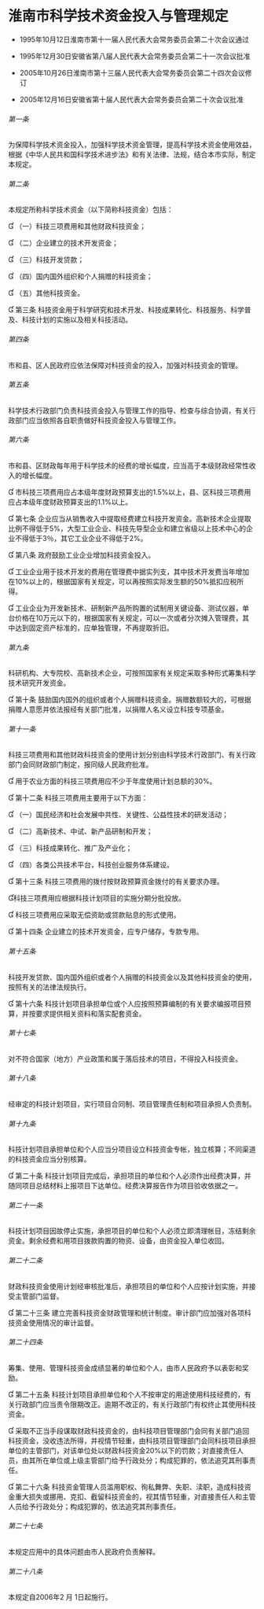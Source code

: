 # 淮南市科学技术资金投入与管理规定

- 1995年10月12日淮南市第十一届人民代表大会常务委员会第二十次会议通过

- 1995年12月30日安徽省第八届人民代表大会常务委员会第二十一次会议批准

- 2005年10月26日淮南市第十三届人民代表大会常务委员会第二十四次会议修订

- 2005年12月16日安徽省第十届人民代表大会常务委员会第二十次会议批准

<!-- INFO END -->

###### 第一条

为保障科学技术资金投入，加强科学技术资金管理，提高科学技术资金使用效益，根据《中华人民共和国科学技术进步法》和有关法律、法规，结合本市实际，制定本规定。

###### 第二条

本规定所称科学技术资金（以下简称科技资金）包括：

 （一）科技三项费用和其他财政科技资金；

 （二）企业建立的技术开发资金；

 （三）科技开发贷款；

 （四）国内国外组织和个人捐赠的科技资金；

 （五）其他科技资金。

 第三条 科技资金用于科学研究和技术开发、科技成果转化、科技服务、科学普及、科技计划的实施以及相关科技活动。

###### 第四条

市和县、区人民政府应依法保障对科技资金的投入，加强对科技资金的管理。

###### 第五条

科学技术行政部门负责科技资金投入与管理工作的指导、检查与综合协调，有关行政部门应当依照各自职责做好科技资金投入与管理工作。

###### 第六条

市和县、区财政每年用于科学技术的经费的增长幅度，应当高于本级财政经常性收入的增长幅度。

 市科技三项费用应占本级年度财政预算支出的1.5%以上，县、区科技三项费用应占本级年度财政预算支出的1.1%以上。

 第七条 企业应当从销售收入中提取经费建立科技开发资金。高新技术企业提取比例不得低于5%，大型工业企业、科技先导型企业和建立省级以上技术中心的企业不得低于3％，其它工业企业不得低于2%。

 第八条 政府鼓励工业企业增加科技资金投入。

 工业企业用于技术开发的费用在管理费中据实列支，其中技术开发费当年增加在10%以上的，根据国家有关规定，可以再按照实际发生额的50%抵扣应税所得。

 工业企业为开发新技术、研制新产品所购置的试制用关键设备、测试仪器，单台价格在10万元以下的，根据国家有关规定，可以一次或者分次摊入管理费，其中达到固定资产标准的，应单独管理，不再提取折旧。

###### 第九条

科研机构、大专院校、高新技术企业，可按照国家有关规定采取多种形式筹集科学技术研究开发资金。

 第十条 鼓励国内国外的组织或者个人捐赠科技资金。捐赠数额较大的，可根据捐赠人意愿并依法报经有关部门批准，以捐赠人名义设立科技专项基金。

###### 第十一条

科技三项费用和其他财政科技资金的使用计划分别由科学技术行政部门、有关行政部门会同财政部门制定，报同级人民政府批准。

 用于农业方面的科技三项费用应不少于年度使用计划总额的30%。

 第十二条 科技三项费用主要用于以下方面：

 （一）国民经济和社会发展中共性、关键性、公益性技术的研发活动；

 （二）高新技术、中试、新产品研制和开发；

 （三）科技成果转化、推广及产业化；

 （四）各类公共技术平台，科技创业服务体系建设。

 第十三条 科技三项费用的拨付按财政预算资金拨付的有关要求办理。

科技三项费用应根据科技计划项目的实施分期分批投放。

 科技三项费用应采取无偿资助或贷款贴息的形式使用。

 第十四条 企业建立的技术开发资金，应专户储存，专款专用。

###### 第十五条

科技开发贷款、国内国外组织或者个人捐赠的科技资金以及其他科技资金的使用，按照有关的法律法规执行。

 第十六条 科技计划项目承担单位或个人应按照预算编制的有关要求编报项目预算，并按要求提供相关资料和落实配套资金。

###### 第十七条

对不符合国家（地方）产业政策和属于落后技术的项目，不得投入科技资金。

###### 第十八条

经审定的科技计划项目，实行项目合同制、项目管理责任制和项目承担人负责制。

###### 第十九条

科技计划项目承担单位和个人应当分项目设立科技资金专帐，独立核算；不同渠道的科技资金应当分别核算。

 第二十条 科技计划项目完成后，承担项目的单位和个人必须作出经费决算，并随同项目总结材料上报项目下达单位。经费决算报告作为项目验收依据之一。

###### 第二十一条

科技计划项目因故停止实施，承担项目的单位和个人必须立即清理帐目，冻结剩余资金。剩余经费和用项目拨款购置的物资、设备，由资金投入单位收回。

###### 第二十二条

财政科技资金使用计划经审核批准后，承担项目的单位和个人应按计划实施，并接受主管部门监督。

 第二十三条 建立完善科技资金财政管理和统计制度。审计部门应加强对各项科技资金使用情况的审计监督。

###### 第二十四条

筹集、使用、管理科技资金成绩显著的单位和个人，由市人民政府予以表彰和奖励。

 第二十五条 科技计划项目承担单位和个人不按审定的用途使用科技经费的，有关行政部门应当责令限期改正。逾期不改正的，有关行政部门有权终止其使用科技资金。

 采取不正当手段谋取财政科技资金的，由科技项目管理部门会同有关部门追回科技资金，没收违法所得，并视情节轻重，由科技项目管理部门会同科技项目承担单位的主管部门，对该单位处以财政科技资金20%以下的罚款；对直接责任人员，由其所在单位或上级主管部门给予行政处分；构成犯罪的，依法追究其刑事责任。

 第二十六条 科技资金管理人员滥用职权、徇私舞弊、失职、渎职，造成科技资金重大损失或挪用、克扣、截留科技资金的，视其情节轻重，对直接责任人和主管人员给予行政处分；构成犯罪的，依法追究其刑事责任。

###### 第二十七条

本规定应用中的具体问题由市人民政府负责解释。

###### 第二十八条

本规定自2006年2 月 1日起施行。
